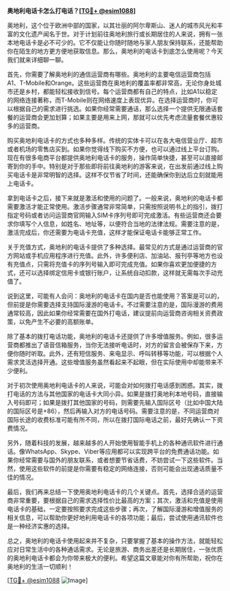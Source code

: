 **奥地利电话卡怎么打电话？[[TG💪+ @esim1088](https://t.me/s/esim1088)]**

奥地利，这个位于欧洲中部的国家，以其壮丽的阿尔卑斯山、迷人的城市风光和丰富的文化遗产闻名于世。对于计划前往奥地利旅行或长期居住的人来说，拥有一张本地电话卡是必不可少的。它不仅能让你随时随地与家人朋友保持联系，还能帮助你在陌生的地方更方便地获取信息。那么，奥地利的电话卡到底怎么使用呢？今天我们就来详细聊一聊。

首先，你需要了解奥地利的通信运营商有哪些。奥地利的主要电信运营商包括A1、T-Mobile和Orange。这些运营商在奥地利的覆盖率都非常高，无论你身处城市还是乡村，都能轻松接收到信号。每个运营商都有自己的特点，比如A1以稳定的网络连接著称，而T-Mobile则在网络速度上表现优异。在选择运营商时，你可以根据自己的需求进行挑选。如果你经常需要通话，那么选择一个提供无限通话套餐的运营商会更加划算；如果主要是用来上网，那就可以优先考虑流量套餐优惠较多的运营商。

购买奥地利电话卡的方式也多种多样。传统的实体卡可以在各大电信营业厅、超市或者机场的零售店买到。如果你觉得线下购买不方便，也可以通过线上平台订购。现在有很多电商平台都提供奥地利电话卡的服务，操作简单快捷，甚至可以直接邮寄到你的手中。特别是对于那些即将前往奥地利的游客来说，在出发前通过线上购买电话卡是非常明智的选择。这样不仅节省了时间，还能确保你到达后立刻就能用上电话卡。

拿到电话卡之后，接下来就是激活和使用的问题了。一般来说，奥地利的电话卡都需要激活才能正常使用。激活步骤通常非常简单，只需按照说明书上的指引，拨打指定号码或者访问运营商官网输入SIM卡序列号即可完成激活。有些运营商还会要求你填写个人信息，如姓名、地址等，以便符合当地的法律法规。需要注意的是，激活完成后，你还需要为电话卡充值，这样才能保证电话卡能够正常工作。

关于充值方式，奥地利的电话卡提供了多种选择。最常见的方式是通过运营商的官方网站或手机应用程序进行充值。此外，许多便利店、加油站、报刊亭等地方也设有充值点，只需将充值卡的序列号输入即可完成充值。如果你喜欢更加便捷的方式，还可以选择绑定信用卡或银行账户，让系统自动扣款，这样就无需每次手动充值了。

说到这里，可能有人会问：奥地利的电话卡在国内是否也能使用？答案是可以的，但前提是你需要选择支持国际漫游的电话卡。不过需要注意的是，国际漫游的费用通常较高，因此如果你经常需要在国外打电话，建议提前向运营商咨询相关资费政策，以免产生不必要的高额账单。

除了基本的拨打电话功能，奥地利的电话卡还提供了许多增值服务。例如，很多运营商都推出了语音信箱服务，当你无法接听电话时，对方的留言会被保存下来，方便你随时听取。此外，还有短信服务、来电显示、呼叫转移等功能，可以根据个人需求灵活选择开通。这些增值服务虽然看起来不起眼，但在实际使用中却能带来不少便利。

对于初次使用奥地利电话卡的人来说，可能会对如何拨打电话感到困惑。其实，拨打电话的方法与其他国家的电话卡大同小异。如果是拨打奥地利本地号码，直接输入号码即可；如果是拨打其他国家的号码，则需要先输入国际区号（比如中国大陆的国际区号是+86），然后再输入对方的电话号码。需要注意的是，不同运营商对国际长途的收费标准可能有所不同，所以在拨打国际电话之前，最好先确认一下资费情况。

另外，随着科技的发展，越来越多的人开始使用智能手机上的各种通讯软件进行通话。像WhatsApp、Skype、Viber等应用都可以实现跨平台的免费通话功能。如果你经常需要与国外的朋友联系，或者想要节省话费，不妨尝试一下这些软件。当然，使用这些软件的前提是你需要有稳定的网络连接，否则可能会出现通话质量不佳的情况。

最后，我们再来总结一下使用奥地利电话卡的几个关键点。首先，选择合适的运营商非常重要，要根据自己的需求选择性价比最高的方案；其次，激活和充值是使用电话卡的基础，一定要按照要求完成这些步骤；再次，了解国际漫游和增值服务的相关信息，可以帮助你更好地利用电话卡的各项功能；最后，尝试使用通讯软件也是一种经济实惠的选择。

总之，奥地利的电话卡使用起来并不复杂，只要掌握了基本的操作方法，就能轻松应对日常生活中的各种通话需求。无论是旅游、商务出差还是长期居住，一张优质的奥地利电话卡都会为你带来极大的便利。希望这篇文章能对你有所帮助，祝你在奥地利的生活一切顺利！

[[TG💪+ @esim1088](https://t.me/s/esim1088) ![Image](https://i.postimg.cc/4NQfJmqS/Snipaste-2025-05-13-00-14-12.png)]